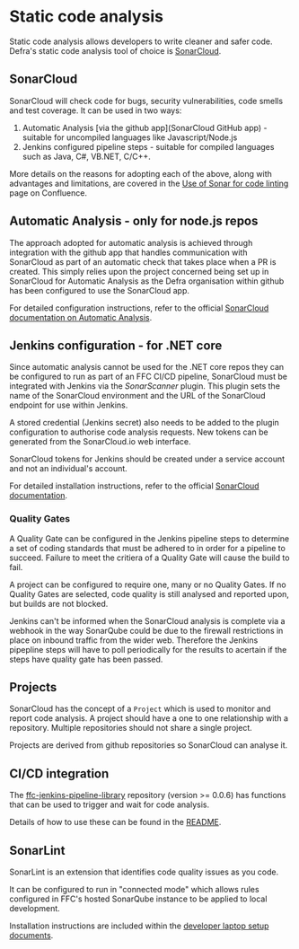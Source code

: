 # Static code analysis
Static code analysis allows developers to write cleaner and safer code.  Defra's static code analysis tool of choice is [SonarCloud](https://sonarcloud.io/).

## SonarCloud
SonarCloud will check code for bugs, security vulnerabilities, code smells and test coverage. It can be used in two ways:
1. Automatic Analysis [via the github app](SonarCloud GitHub app) - suitable for uncompiled languages like Javascript/Node.js
2. Jenkins configured pipeline steps - suitable for compiled languages such as Java, C#, VB.NET, C/C++.  
 
More details on the reasons for adopting each of the above, along with advantages and limitations, are covered in the [Use of Sonar for code linting](https://eaflood.atlassian.net/wiki/spaces/FPS/pages/1642169151/Use+of+Sonar+for+code+linting) page on Confluence.

## Automatic Analysis - only for node.js repos
The approach adopted for automatic analysis is achieved through integration with the github app that handles communication with SonarCloud as part of an automatic check that takes place when a PR is created. This simply relies upon the project concerned being set up in SonarCloud for Automatic Analysis as the Defra organisation within github has been configured to use the SonarCloud app. 

For detailed configuration instructions, refer to the official [SonarCloud documentation on Automatic Analysis](https://sonarcloud.io/documentation/analysis/automatic-analysis).

## Jenkins configuration - for .NET core 
Since automatic analysis cannot be used for the .NET core repos they can be configured to run as part of an FFC CI/CD pipeline, SonarCloud must be integrated with Jenkins via the _SonarScanner_ plugin.
This plugin sets the name of the SonarCloud environment and the URL of the SonarCloud endpoint for use within Jenkins.

A stored credential (Jenkins secret) also needs to be added to the plugin configuration to authorise code analysis requests.  New tokens can be generated from the SonarCloud.io web interface.

SonarCloud tokens for Jenkins should be created under a service account and not an individual's account.

For detailed installation instructions, refer to the official [SonarCloud documentation](https://sonarcloud.io/documentation/analysis/scan/sonarscanner-for-jenkins/).

### Quality Gates
A Quality Gate can be configured in the Jenkins pipeline steps to determine a set of coding standards that must be adhered to in order for a pipeline to succeed.  Failure to meet the critiera of a Quality Gate will cause the build to fail.

A project can be configured to require one, many or no Quality Gates.  If no Quality Gates are selected, code quality is still analysed and reported upon, but builds are not blocked.

Jenkins can't be informed when the SonarCloud analysis is complete via a webhook in the way SonarQube could be due to the firewall restrictions in place on inbound traffic from the wider web. Therefore the Jenkins pipepline steps will have to poll periodically for the results to acertain if the steps have quality gate has been passed.

## Projects
SonarCloud has the concept of a `Project` which is used to monitor and report code analysis.  A project should have a one to one relationship with a repository.  Multiple repositories should not share a single project.

Projects are derived from github repositories so SonarCloud can analyse it.

## CI/CD integration
The [ffc-jenkins-pipeline-library](https://github.com/DEFRA/ffc-jenkins-pipeline-library) repository (version >= 0.0.6) has functions that can be used to trigger and wait for code analysis.

Details of how to use these can be found in the [README](https://github.com/DEFRA/ffc-jenkins-pipeline-library).

## SonarLint
SonarLint is an extension that identifies code quality issues as you code.

It can be configured to run in "connected mode" which allows rules configured in FFC's hosted SonarQube instance to be applied to local development.

Installation instructions are included within the [developer laptop setup documents](developer-laptop-setup/install-sonarlint.md).
